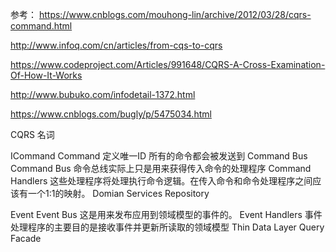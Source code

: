 参考：
https://www.cnblogs.com/mouhong-lin/archive/2012/03/28/cqrs-command.html

http://www.infoq.com/cn/articles/from-cqs-to-cqrs

https://www.codeproject.com/Articles/991648/CQRS-A-Cross-Examination-Of-How-It-Works

http://www.bubuko.com/infodetail-1372.html

https://www.cnblogs.com/bugly/p/5475034.html

CQRS 名词

ICommand Command 定义唯一ID
所有的命令都会被发送到 Command Bus
Command Bus 命令总线实际上只是用来获得传入命令的处理程序
Command Handlers 这些处理程序将处理执行命令逻辑。在传入命令和命令处理程序之间应该有一个1:1的映射。
Domian
Services
Repository

Event 
Event Bus 这是用来发布应用到领域模型的事件的。
Event Handlers 事件处理程序的主要目的是接收事件并更新所读取的领域模型
Thin Data Layer
Query Facade